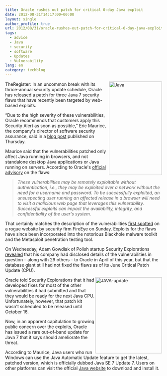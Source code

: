 ```yaml
---
title: Oracle rushes out patch for critical 0-day Java exploit
date: 2012-08-31T14:17:00+00:00
layout: single
author_profile: true
url: 2012/08/31/oracle-rushes-out-patch-for-critical-0-day-java-exploit/
tags:
  - advice
  - Java
  - security
  - software
  - Updates
  - Vulnerability
lang: en
category: techblog
---
```

<a href="http://lh6.ggpht.com/-wPwb8KpcqAo/UEDAS4TObCI/AAAAAAAAHR4/xIkTWQH65oM/s1600-h/Java%25255B3%25255D.jpg" target="_blank"><img title="Java" border="0" alt="Java" align="right" src="http://lh3.ggpht.com/--isUL_TW-Wc/UEDAU9yTz2I/AAAAAAAAHSA/DkthqbTP-iw/Java_thumb%25255B6%25255D.jpg?imgmax=800" width="170" height="300" /></a>TheRegister: In an uncommon break with its thrice-annual security update schedule, Oracle has released a patch for three Java 7 security flaws that have recently been targeted by web-based exploits. 

&#8220;Due to the high severity of these vulnerabilities, Oracle recommends that customers apply this Security Alert as soon as possible,&#8221; Eric Maurice, the company's director of software security assurance, said in a [blog post](https://blogs.oracle.com/security/entry/security_alert_for_cve_20121) published on Thursday. 

Maurice said that the vulnerabilities patched only affect Java running in browsers, and not standalone desktop Java applications or Java running on servers. According to Oracle's [official advisory](http://www.oracle.com/technetwork/topics/security/alert-cve-2012-4681-1835715.html) on the flaws: 

> _These vulnerabilities may be remotely exploitable without authentication, i.e., they may be exploited over a network without the need for a username and password. To be successfully exploited, an unsuspecting user running an affected release in a browser will need to visit a malicious web page that leverages this vulnerability. Successful exploits can impact the availability, integrity, and confidentiality of the user's system._

That certainly matches the description of the vulnerabilities [first spotted](http://www.theregister.co.uk/2012/08/27/disable_java_to_block_exploit/) on a rogue website by security firm FireEye on Sunday. Exploits for the flaws have since been incorporated into the notorious Blackhole malware toolkit and the Metasploit penetration testing tool. 

On Wednesday, Adam Gowdiak of Polish startup Security Explorations [revealed](http://www.theregister.co.uk/2012/08/30/oracle_knew_about_flaws/) that his company had disclosed details of the vulnerabilities in question – along with 29 others – to Oracle in April of this year, but that the database giant still had not fixed the flaws as of its June Critical Patch Update (CPU). 

<a href="http://lh3.ggpht.com/-GoQDO72T1ro/UEDAYWLdVNI/AAAAAAAAHSI/B3eUuLjTgCI/s1600-h/JAVA-update%25255B8%25255D.jpg" target="_blank"><img title="JAVA-update" border="0" alt="JAVA-update" align="right" src="http://lh5.ggpht.com/-TONN1ov8I5s/UEDAbukmsxI/AAAAAAAAHSQ/OaTJCx6NUo8/JAVA-update_thumb%25255B4%25255D.jpg?imgmax=800" width="214" height="244" /></a>Oracle told Security Explorations that it had developed fixes for most of the other vulnerabilities it had submitted and that they would be ready for the next Java CPU. Unfortunately, however, that patch kit wasn't scheduled to be released until October 16. 

Now, in an apparent capitulation to growing public concern over the exploits, Oracle has issued a rare out-of-band update for Java 7 that it says should ameliorate the threat. 

According to Maurice, Java users who run Windows can use the Java Automatic Update feature to get the latest, patched version, which is officially dubbed Java SE 7 Update 7. Users on other platforms can visit the official [Java website](http://java.com/) to download and install it.